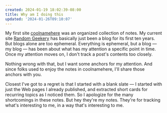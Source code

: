 ```yaml
---
created: 2024-01-19 18:02:39-08:00
title: Why am I doing this
updated: '2024-01-26T09:10:07'
---
```


My first site [coolnamehere](coolnamehere.md) was an organized collection of notes. My current site [Random Geekery](Random%20Geekery.md)  has basically just been a blog for its first ten years. But blogs alone are too ephemeral. Everything is ephemeral, but a blog — my blog — has been about what has my attention a specific point in time. Once my attention moves on, I don't track a post's contents too closely.

Nothing wrong with that, but I want some anchors for my attention. And since folks used to enjoy the notes in coolnamehere, I'll share those anchors with you.

Closest I've got to a regret is that I started with a blank slate — I started with just the Web pages I already published, and extracted short cards for recurring topics as I noticed them. So I apologize for the many shortcomings in these notes. But hey they're my notes. They're for tracking what's interesting to me, in a way that's interesting to me.